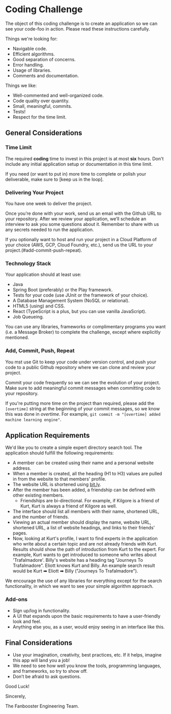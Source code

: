 # Coding Challenge

The object of this coding challenge is to create an application so we can see your code-foo in action.
Please read these instructions carefully.

Things we're looking for:

* Navigable code.
* Efficient algorithms.
* Good separation of concerns.
* Error handling.
* Usage of libraries.
* Comments and documentation.

Things we like:

* Well-commented and well-organized code.
* Code quality over quantity.
* Small, meaningful, commits.
* Tests!
* Respect for the time limit.

## General Considerations

### Time Limit

The required **coding** time to invest in this project is at most **six** hours. Don't include any initial application setup or documentation in this time limit.

If you need (or want to put in) more time to complete or polish your deliverable, make sure to [keep us in the loop].

### Delivering Your Project

You have one week to deliver the project.

Once you’re done with your work, send us an email with the Github URL to your repository. After we review your application, we’ll schedule an interview to ask you some questions about it. Remember to share with us any secrets needed to run the application.

If you optionally want to host and run your project in a Cloud Platform of your choice (AWS, GCP, Cloud Foundry, etc.), send us the URL to your project.(#add-commit-push-repeat).

### Technology Stack

Your application should at least use:

* Java
* Spring Boot (preferably) or the Play framework.
* Tests for your code (use JUnit or the framework of your choice).
* A Database Management System (NoSQL or relational).
* HTML5 (using) and CSS.
* React (TypeScript is a plus, but you can use vanilla JavaScript).
* Job Queueing.

You can use any libraries, frameworks or complimentary programs you want (i.e. a Message Broker) to complete the challenge, except where explicitly mentioned.

### Add, Commit, Push, Repeat

You mst use Git to keep your code under version control, and push your code to a public Github repository where we can clone and review your project.

Commit your code frequently so we can see the evolution of your project. Make sure to add meaningful commit messages when committing code to your repository.

If you're putting more time on the project than required, please add the `[overtime]` string at the beginning of your commit messages, so we know this was done in _overtime_. For example, `git commit -m "[overtime] added machine learning engine"`.

## Application Requirements

We'd like you to create a simple expert directory search tool. The application should fulfill the following requirements:

* A member can be created using their name and a personal website address.
* When a member is created, all the heading (H1 to H3) values are pulled in from the website to that members' profile.
* The website URL is shortened using [bit.ly](https://bit.ly).
* After the member has been added, a friendship can be defined with other existing members.
  * Friendships are bi-directional. For example, if Kilgore is a friend of Kurt, Kurt is always a friend of Kilgore as well.
* The interface should list all members with their name, shortened URL, and the number of friends.
* Viewing an actual member should display the name, website URL, shortened URL, a list of website headings, and links to their friends' pages.
* Now, looking at Kurt's profile, I want to find experts in the application who write about a certain topic and are not already friends with Kurt. Results should show the path of introduction from Kurt to the expert. For example, Kurt wants to get introduced to someone who writes about 'Trafalmadore'. Billy's website has a heading tag "Journeys To Trafalmadore". Eliott knows Kurt and Billy. An example search result would be Kurt ➡ Eliott ➡ Billy ("Journeys To Trafalmadore").

We encourage the use of any libraries for everything except for the search functionality, in which we want to see your simple algorithm approach.

### Add-ons

* Sign up/log in functionality.
* A UI that expands upon the basic requirements to have a user-friendly look and feel.
* Anything else you, as a user, would enjoy seeing in an interface like this.

## Final Considerations

* Use your imagination, creativity, best practices, etc. If it helps, imagine this app will land you a job!
* We need to see how well you know the tools, programming languages, and frameworks, so try to show off.
* Don’t be afraid to ask questions.

Good Luck!

Sincerely,

The Fanbooster Engineering Team.
